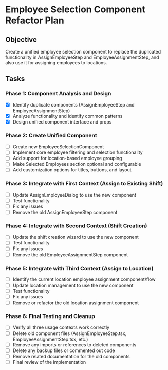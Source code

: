 # Employee Selection Component Refactor Plan

## Objective

Create a unified employee selection component to replace the duplicated functionality in AssignEmployeeStep and EmployeeAssignmentStep, and also use it for assigning employees to locations.

## Tasks

### Phase 1: Component Analysis and Design

- [x] Identify duplicate components (AssignEmployeeStep and EmployeeAssignmentStep)
- [x] Analyze functionality and identify common patterns
- [x] Design unified component interface and props

### Phase 2: Create Unified Component

- [ ] Create new EmployeeSelectionComponent
- [ ] Implement core employee filtering and selection functionality
- [ ] Add support for location-based employee grouping
- [ ] Make Selected Employees section optional and configurable
- [ ] Add customization options for titles, buttons, and layout

### Phase 3: Integrate with First Context (Assign to Existing Shift)

- [ ] Update AssignEmployeeDialog to use the new component
- [ ] Test functionality
- [ ] Fix any issues
- [ ] Remove the old AssignEmployeeStep component

### Phase 4: Integrate with Second Context (Shift Creation)

- [ ] Update the shift creation wizard to use the new component
- [ ] Test functionality
- [ ] Fix any issues
- [ ] Remove the old EmployeeAssignmentStep component

### Phase 5: Integrate with Third Context (Assign to Location)

- [ ] Identify the current location employee assignment component/flow
- [ ] Update location management to use the new component
- [ ] Test functionality
- [ ] Fix any issues
- [ ] Remove or refactor the old location assignment component

### Phase 6: Final Testing and Cleanup

- [ ] Verify all three usage contexts work correctly
- [ ] Delete old component files (AssignEmployeeStep.tsx, EmployeeAssignmentStep.tsx, etc.)
- [ ] Remove any imports or references to deleted components
- [ ] Delete any backup files or commented out code
- [ ] Remove related documentation for the old components
- [ ] Final review of the implementation

